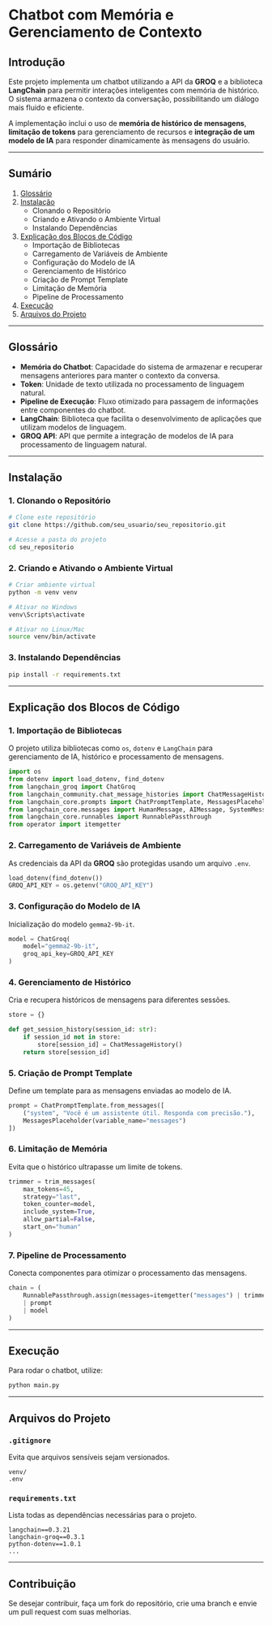 # Chatbot com Memória e Gerenciamento de Contexto

## Introdução
Este projeto implementa um chatbot utilizando a API da **GROQ** e a biblioteca **LangChain** para permitir interações inteligentes com memória de histórico. O sistema armazena o contexto da conversação, possibilitando um diálogo mais fluido e eficiente.

A implementação inclui o uso de **memória de histórico de mensagens**, **limitação de tokens** para gerenciamento de recursos e **integração de um modelo de IA** para responder dinamicamente às mensagens do usuário.

---

## Sumário
1. [Glossário](#glossario)
2. [Instalação](#instalacao)
   - Clonando o Repositório
   - Criando e Ativando o Ambiente Virtual
   - Instalando Dependências
3. [Explicação dos Blocos de Código](#explicacao-dos-blocos-de-codigo)
   - Importação de Bibliotecas
   - Carregamento de Variáveis de Ambiente
   - Configuração do Modelo de IA
   - Gerenciamento de Histórico
   - Criação de Prompt Template
   - Limitação de Memória
   - Pipeline de Processamento
4. [Execução](#execucao)
5. [Arquivos do Projeto](#arquivos-do-projeto)

---

## Glossário <a id="glossario"></a>

- **Memória do Chatbot**: Capacidade do sistema de armazenar e recuperar mensagens anteriores para manter o contexto da conversa.
- **Token**: Unidade de texto utilizada no processamento de linguagem natural.
- **Pipeline de Execução**: Fluxo otimizado para passagem de informações entre componentes do chatbot.
- **LangChain**: Biblioteca que facilita o desenvolvimento de aplicações que utilizam modelos de linguagem.
- **GROQ API**: API que permite a integração de modelos de IA para processamento de linguagem natural.

---

## Instalação <a id="instalacao"></a>

### 1. Clonando o Repositório
```bash
# Clone este repositório
git clone https://github.com/seu_usuario/seu_repositorio.git

# Acesse a pasta do projeto
cd seu_repositorio
```

### 2. Criando e Ativando o Ambiente Virtual
```bash
# Criar ambiente virtual
python -m venv venv

# Ativar no Windows
venv\Scripts\activate

# Ativar no Linux/Mac
source venv/bin/activate
```

### 3. Instalando Dependências
```bash
pip install -r requirements.txt
```

---

## Explicação dos Blocos de Código <a id="explicacao-dos-blocos-de-codigo"></a>

### 1. Importação de Bibliotecas
O projeto utiliza bibliotecas como `os`, `dotenv` e `LangChain` para gerenciamento de IA, histórico e processamento de mensagens.

```python
import os
from dotenv import load_dotenv, find_dotenv
from langchain_groq import ChatGroq
from langchain_community.chat_message_histories import ChatMessageHistory
from langchain_core.prompts import ChatPromptTemplate, MessagesPlaceholder
from langchain_core.messages import HumanMessage, AIMessage, SystemMessage, trim_messages
from langchain_core.runnables import RunnablePassthrough
from operator import itemgetter
```

### 2. Carregamento de Variáveis de Ambiente
As credenciais da API da **GROQ** são protegidas usando um arquivo `.env`.

```python
load_dotenv(find_dotenv())
GROQ_API_KEY = os.getenv("GROQ_API_KEY")
```

### 3. Configuração do Modelo de IA
Inicialização do modelo `gemma2-9b-it`.

```python
model = ChatGroq(
    model="gemma2-9b-it",
    groq_api_key=GROQ_API_KEY
)
```

### 4. Gerenciamento de Histórico
Cria e recupera históricos de mensagens para diferentes sessões.

```python
store = {}

def get_session_history(session_id: str):
    if session_id not in store:
        store[session_id] = ChatMessageHistory()
    return store[session_id]
```

### 5. Criação de Prompt Template
Define um template para as mensagens enviadas ao modelo de IA.

```python
prompt = ChatPromptTemplate.from_messages([
    ("system", "Você é um assistente útil. Responda com precisão."),
    MessagesPlaceholder(variable_name="messages")
])
```

### 6. Limitação de Memória
Evita que o histórico ultrapasse um limite de tokens.

```python
trimmer = trim_messages(
    max_tokens=45,
    strategy="last",
    token_counter=model,
    include_system=True,
    allow_partial=False,
    start_on="human"
)
```

### 7. Pipeline de Processamento
Conecta componentes para otimizar o processamento das mensagens.

```python
chain = (
    RunnablePassthrough.assign(messages=itemgetter("messages") | trimmer)
    | prompt
    | model
)
```

---

## Execução <a id="execucao"></a>
Para rodar o chatbot, utilize:
```bash
python main.py
```

---

## Arquivos do Projeto <a id="arquivos-do-projeto"></a>

### `.gitignore`
Evita que arquivos sensíveis sejam versionados.
```plaintext
venv/
.env
```

### `requirements.txt`
Lista todas as dependências necessárias para o projeto.
```plaintext
langchain==0.3.21
langchain-groq==0.3.1
python-dotenv==1.0.1
...
```

---

## Contribuição
Se desejar contribuir, faça um fork do repositório, crie uma branch e envie um pull request com suas melhorias.



